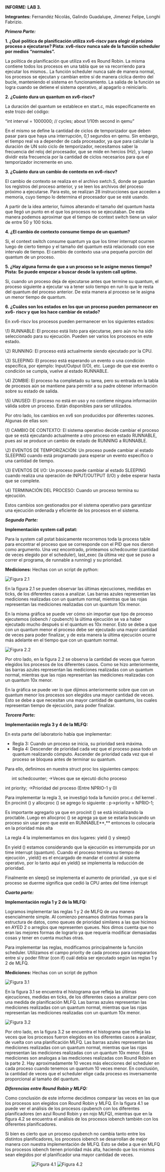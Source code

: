 ﻿
**INFORME: LAB 3.**

**Integrantes:** Fernandéz Nicolás, Galindo Guadalupe, Jimenez Felipe, Longhi Fabrizio.

***Primera Parte:***

**1. ¿Qué política de planificación utiliza xv6-riscv para elegir el próximo proceso a ejecutarse? Pista: xv6-riscv nunca sale de la función scheduler por medios “normales”.**

La política de planificación que utiliza xv6 es Round Robin. La misma contiene todos los procesos en una tabla que se va recorriendo para ejecutar los mismos.. La función scheduler nunca sale de manera normal, los procesos se ejecutan y cambian entre sí de manera cíclica dentro del bucle, manteniendo el sistema en funcionamiento. La salida de la función se logra cuando se detiene el sistema operativo, al apagarlo o reiniciarlo. 

**2. ¿Cuánto dura un quantum en xv6-riscv?**

La duración del quantum se establece en start.c, más específicamente en este trozo del código:

“int interval = 1000000; // cycles; about 1/10th second in qemu”

En el mismo se define la cantidad de ciclos de temporizador que deben pasar para que haya una interrupción, 0,1 segundos en qemu. Sin embargo, el tiempo real va a depender de cada procesador, ya que para calcular la duración de UN solo ciclo de temporizador, necesitamos saber la frecuencia del reloj del procesador, que se mide en hercios (Hz), y luego dividir esta frecuencia por la cantidad de ciclos necesarios para que el temporizador incremente en uno.

**3. ¿Cuánto dura un cambio de contexto en xv6-riscv?**

El cambio de contexto se realiza en el archivo swtch.S, donde se guardan los registros del proceso anterior, y se leen los archivos del proceso próximo a ejecutarse. Para esto, se realizan 28 instrucciones que acceden a memoria, cuyo tiempo lo determina el procesador que se esté usando.

A partir de la idea anterior, fuimos alterando el tamaño del quantum hasta que llegó un punto en el que los procesos no se ejecutaban. De esta manera podemos aproximar que el tiempo de context switch tiene un valor de entre 50 y 100 ticks.

**4. ¿El cambio de contexto consume tiempo de un quantum?**

Si, el context switch consume quantum ya que los timer interrupt ocurren luego de cierto tiempo y el tamaño del quantum está relacionado con ese intervalo de tiempo. El cambio de contexto usa una pequeña porción del quantum de un proceso.

**5. ¿Hay alguna forma de que a un proceso se le asigne menos tiempo? Pista: Se puede empezar a buscar desde la system call uptime.**

Si, cuando un proceso deja de ejecutarse antes que termine su quantum, el proceso siguiente a ejecutar va a tener solo tiempo en run lo que le resta del quantum del proceso anterior. De esta manera al proceso se le asigna un menor tiempo de quantum.

**6. ¿Cuáles son los estados en los que un proceso pueden permanecer en xv6- riscv y que los hace cambiar de estado?**

En xv6-riscv los procesos pueden permanecer en los siguientes estados: 

\1) RUNNABLE: El proceso está listo para ejecutarse, pero aún no ha sido seleccionado para su ejecución\. Pueden ser varios los procesos en este estado\. 

\2) RUNNING: El proceso está actualmente siendo ejecutado por la CPU\.

\3) SLEEPING: El proceso está esperando un evento o una condición específica, por ejemplo: Input/Output (I/O), etc\. Luego de que ese evento o condición se cumpla, vuelve al estado RUNNABLE\.

\4) ZOMBIE: El proceso ha completado su tarea, pero su entrada en la tabla de procesos aún se mantiene para permitir a su padre obtener información sobre su estado de salida\.

\5) UNUSED: El proceso no está en uso y no contiene ninguna información válida sobre un proceso\. Están disponibles para ser utilizados\. 

Por otro lado, los cambios en xv6 son producidos por diferentes razones. Algunas de ellas son: 

\1) CAMBIO DE CONTEXTO: El sistema operativo decide cambiar el proceso que se está ejecutando actualmente a otro proceso en estado RUNNABLE, pues así se produce un cambio de estado de RUNNING a RUNNABLE\. 

\2) EVENTOS DE TEMPORIZACIÓN: Un proceso puede cambiar al estado SLEEPING cuando está programado para esperar un evento específico o una cantidad de tiempo\. 

\3) EVENTOS DE I/O: Un proceso puede cambiar al estado SLEEPING cuando realiza una operación de INPUT/OUTPUT (I/O) y debe esperar hasta que se complete\. 

\4) TERMINACIÓN DEL PROCESO: Cuando un proceso termina su ejecución\.

Estos cambios son gestionados por el sistema operativo para garantizar una ejecución ordenada y eficiente de los procesos en el sistema. 

***Segunda Parte:***

**Implementación system call pstat:**

Para la system call pstat básicamente recorremos toda la process table para encontrar el proceso que se corresponde con el PID que nos dieron como argumento. Una vez encontrado, printeamos schedcounter (cantidad de veces elegido por el scheduler), last\_exec (la última vez que se puso a correr el programa, de runnable a running) y su prioridad.

**Mediciones:** Hechas con un script de python:

![Figura 2.1](figuras/figura_2.1.png)


En la figura 2.1 se pueden observar las últimas ejecuciones, medidas en ticks, de los diferentes casos a analizar. Las barras azules representan las mediciones realizadas con un quantum normal, mientras que las rojas representan las mediciones realizadas con un quantum 10x menor.

En la misma gráfica se puede ver cómo sin importar que tipo de proceso ejecutemos (iobench / cpubench) la última ejecución se va a haber ejecutado mucho después si el quantum es 10x menor. Esto se debe a que con un quantum menor el proceso debe ser ejecutado una mayor cantidad de veces para poder finalizar, y de esta manera la última ejecución ocurre más adelante en el tiempo que con un quantum normal.

![Figura 2.2](figuras/figura_2.2.png)

Por otro lado, en la figura 2.2 se observa la cantidad de veces que fueron elegidos los procesos de los diferentes casos. Como se hizo anteriormente, las barras azules representan las mediciones realizadas con un quantum normal, mientras que las rojas representan las mediciones realizadas con un quantum 10x menor.

En la gráfica se puede ver lo que dijimos anteriormente sobre que con un quantum menor los procesos son elegidos una mayor cantidad de veces. Esto se debe a que necesitan una mayor cantidad de quantums, los cuales representan tiempo de ejecución, para poder finalizar.

***Tercera Parte:***

**Implementación regla 3 y 4 de la MLFQ:**

En esta parte del laboratorio había que implementar:

- Regla 3: Cuando un proceso se inicia, su prioridad será máxima.
- Regla 4: Descender de prioridad cada vez que el proceso pasa todo un quantum realizando cómputo. Ascender de prioridad cada vez que el proceso se bloquea antes de terminar su quantum.

Para ello, definimos en nuestra struct proc los siguientes campos:

`	`int schedcounter; →Veces que se ejecutó dicho proceso

int priority;         →Prioridad del proceso (Entre NPRIO-1 y 0)

Para implementar la regla 3, se investigó toda la función proc.c del kernel . En procinit () y allocproc () se agrego lo siguiente : p->priority = NPRIO-1;

Es importante agregarlo ya que en procinit () se está inicializando la proctable. Luego en allocproc () se agrega ya que se estaria buscando un proceso sin usar pero que esté en RUNNABLE**,** entonces lo colocaría en la prioridad más alta

La regla 4 la implementamos en dos lugares: yield () y sleep()

En yield () estamos considerando que la ejecución es interrumpida por un time interrupt (quantum). Cuando el proceso termina su tiempo de ejecución , yield() es el encargado de mandar el control al sistema operativo, por lo tanto aquí en yield() se implementa la reducción de prioridad.

Finalmente en sleep() se implementa el aumento de prioridad , ya que si el proceso se duerme significa que cedió la CPU antes del time interrupt


***Cuarta parte:*** 

**Implementación regla 1 y 2 de la MLFQ:**

Logramos implementar las reglas 1 y 2 de MLFQ de una manera esencialmente simple. Al comienzo pensamos distintas formas para la estructura de datos, como queues de prioridad similares a las que hicimos en AYED 2 o arreglos que representen queues. Nos dimos cuenta que no eran las mejores formas de lograrlo ya que requería modificar demasiadas cosas y tener en cuenta muchas otras.

Para implementar las reglas, modificamos principalmente la función scheduler. Utilizamos el campo priority de cada proceso para compararlos entre sí y poder filtrar (con if) cuál debía ser ejecutado según las reglas 1 y 2 de MLFQ.




**Mediciones:** Hechas con un script de python

![Figura 3.1](figuras/figura_3.1.png)

En la figura 3.1 se encuentra el histograma que refleja las últimas ejecuciones, medidas en ticks, de los diferentes casos a analizar pero con una medida de planificación MLFQ. Las barras azules representan las mediciones realizadas con un quantum normal, mientras que las rojas representan las mediciones realizadas con un quantum 10x menor.

![Figura 3.2](figuras/figura_3.2.png)

Por otro lado, en la figura 3.2 se encuentra el histograma que refleja las veces que los procesos fueron elegidos en  los diferentes casos a analizar, de vuelta con una planificación MLFQ. Las barras azules representan las mediciones realizadas con un quantum normal, mientras que las rojas representan las mediciones realizadas con un quantum 10x menor. Estas mediciones son analogas a las mediciones realizadas con Round Robin en la parte 2. Hay aproximadamente 10 veces más elecciones del scheduler en cada proceso cuando tenemos un quantum 10 veces menor. En conclusión, la cantidad de veces que el scheduler elige cada proceso es inversamente proporcional al tamaño del quantum.

***Diferencias entre Round Robin y MLFQ:*** 

Como conclusión de este informe decidimos comparar las veces en las que los procesos son elegidos con Round Robin y MLFQ. En la figura 4.1 se puede ver el análisis de los procesos cpubench con los diferentes planificadores (en azul Round Robin y en rojo MLFQ), mientras que en la figura 4.2 se encuentra el análisis de los procesos iobench también con los diferentes planificadores.

Si bien es cierto que un proceso cpubench no cambia tanto entre los distintos planificadores, los procesos iobench se desarrollan de mejor manera con nuestra implementación de MLFQ. Esto se debe a que en MLFQ los procesos iobench tienen prioridad más alta, haciendo que los mismos sean elegidos por el planificador una mayor cantidad de veces.

`	         `![Figura 4.1](figuras/figura_4.1.png)                                                                          ![Figura 4.2](figuras/figura_4.2.png)





